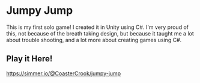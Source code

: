 # Jumpy Jump
This is my first solo game! I created it in Unity using C#. I'm very proud of this, not because of the breath taking design, but because it taught me a lot about trouble shooting, and a lot more about creating games using C#.
## Play it Here!
https://simmer.io/@CoasterCrook/jumpy-jump

